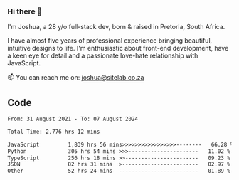 ### Hi there 👋

I'm Joshua, a 28 y/o full-stack dev, born & raised in Pretoria, South Africa. 

I have almost five years of professional experience bringing beautiful, intuitive designs to life. I'm enthusiastic about front-end development, have a keen eye for detail and a passionate love-hate relationship with JavaScript.

📫 You can reach me on: joshua@sitelab.co.za

## **Code**

<!--START_SECTION:waka-->

```txt
From: 31 August 2021 - To: 07 August 2024

Total Time: 2,776 hrs 12 mins

JavaScript         1,839 hrs 56 mins>>>>>>>>>>>>>>>>>--------   66.28 %
Python             305 hrs 54 mins >>>----------------------   11.02 %
TypeScript         256 hrs 18 mins >>-----------------------   09.23 %
JSON               82 hrs 31 mins  >------------------------   02.97 %
Other              52 hrs 24 mins  -------------------------   01.89 %
```

<!--END_SECTION:waka-->

